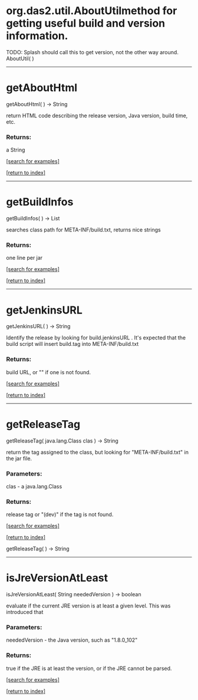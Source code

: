 # org.das2.util.AboutUtilmethod for getting useful build and version information.
 TODO: Splash should call this to get version, not the other way around.
AboutUtil( )


***
<a name="getAboutHtml"></a>
# getAboutHtml
getAboutHtml(  ) &rarr; String

return HTML code describing the release version, Java version, build time, etc.

### Returns:
a String


<a href="https://github.com/autoplot/dev/search?q=getAboutHtml&unscoped_q=getAboutHtml">[search for examples]</a>

<a href="https://github.com/autoplot/documentation/blob/master/javadoc/index-all.md">[return to index]</a>

***
<a name="getBuildInfos"></a>
# getBuildInfos
getBuildInfos(  ) &rarr; List

searches class path for META-INF/build.txt, returns nice strings

### Returns:
one line per jar

<a href="https://github.com/autoplot/dev/search?q=getBuildInfos&unscoped_q=getBuildInfos">[search for examples]</a>

<a href="https://github.com/autoplot/documentation/blob/master/javadoc/index-all.md">[return to index]</a>

***
<a name="getJenkinsURL"></a>
# getJenkinsURL
getJenkinsURL(  ) &rarr; String

Identify the release by looking for build.jenkinsURL .  It's expected
 that the build script will insert build.tag into META-INF/build.txt

### Returns:
build URL, or "" if one is not found.

<a href="https://github.com/autoplot/dev/search?q=getJenkinsURL&unscoped_q=getJenkinsURL">[search for examples]</a>

<a href="https://github.com/autoplot/documentation/blob/master/javadoc/index-all.md">[return to index]</a>

***
<a name="getReleaseTag"></a>
# getReleaseTag
getReleaseTag( java.lang.Class clas ) &rarr; String

return the tag assigned to the class, but looking for "META-INF/build.txt" in the jar file.

### Parameters:
clas - a java.lang.Class

### Returns:
release tag or "(dev)" if the tag is not found.

<a href="https://github.com/autoplot/dev/search?q=getReleaseTag&unscoped_q=getReleaseTag">[search for examples]</a>

<a href="https://github.com/autoplot/documentation/blob/master/javadoc/index-all.md">[return to index]</a>

getReleaseTag(  ) &rarr; String<br>
***
<a name="isJreVersionAtLeast"></a>
# isJreVersionAtLeast
isJreVersionAtLeast( String neededVersion ) &rarr; boolean

evaluate if the current JRE version is at least a given level.  This
 was introduced that

### Parameters:
neededVersion - the Java version, such as "1.8.0_102"

### Returns:
true if the JRE is at least the version, or if the JRE cannot be parsed.

<a href="https://github.com/autoplot/dev/search?q=isJreVersionAtLeast&unscoped_q=isJreVersionAtLeast">[search for examples]</a>

<a href="https://github.com/autoplot/documentation/blob/master/javadoc/index-all.md">[return to index]</a>

